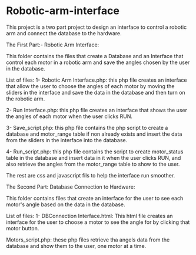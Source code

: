 # Robotic-arm-interface

This project is a two part project to design an interface to control a robotic arm and connect the database to the hardware.

The First Part:- Robotic Arm Interface:

This folder contains the files that create a Database and an Interface that control each motor in a robotic arm and save the angles chosen by the user in the database.

List of files:
1- Robotic Arm Interface.php: this php file creates an interface that allow the user to choose the angles of each motor by moving the sliders in the interface and save the data in the database and then turn on the robotic arm.

2- Run Interface.php: this php file creates an interface that shows the user the angles of each motor when the user clicks RUN.

3- Save_script.php: this php file contains the php script to create a database and motor_range table if non already exists and insert the data from the sliders in the interface into the database.

4- Run_script.php: this php file contains the script to create motor_status table in the database and insert data in it when the user clicks RUN, and also retrieve the angles from the motor_range table to show to the user.

The rest are css and javascript fils to help the interface run smoother.

The Second Part: Database Connection to Hardware:

This folder contains files that create an interface for the user to see each motor's angle based on the data in the database.

List of files:
1- DBConnection Interface.html: This html file creates an interface for the user to choose a motor to see the angle for by clicking that motor button.

Motors_script.php: these php files retrieve tha angels data from the database and show them to the user, one motor at a time.

